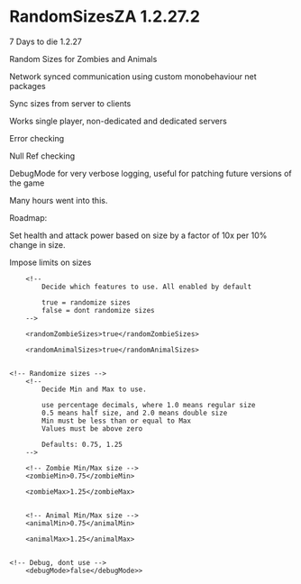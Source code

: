 # RandomSizesZA 1.2.27.2
 7 Days to die 1.2.27
 
 Random Sizes for Zombies and Animals
 
 Network synced communication using custom monobehaviour net packages
 
 Sync sizes from server to clients
 
 Works single player, non-dedicated and dedicated servers
 
 Error checking
 
 Null Ref checking
 
 DebugMode for very verbose logging, useful for patching future versions of the game

 Many hours went into this.



Roadmap:

 Set health and attack power based on size by a factor of 10x per 10% change in size.
 
 Impose limits on sizes

 
<!-- FEATURES -->
		<!-- 
			Decide which features to use. All enabled by default

			true = randomize sizes
			false = dont randomize sizes
		-->

		<randomZombieSizes>true</randomZombieSizes>

		<randomAnimalSizes>true</randomAnimalSizes>
		

	<!-- Randomize sizes -->
		<!-- 
			Decide Min and Max to use.

			use percentage decimals, where 1.0 means regular size
			0.5 means half size, and 2.0 means double size
			Min must be less than or equal to Max
			Values must be above zero
			
			Defaults: 0.75, 1.25
		-->

		<!-- Zombie Min/Max size -->
		<zombieMin>0.75</zombieMin>

		<zombieMax>1.25</zombieMax>


		<!-- Animal Min/Max size -->
		<animalMin>0.75</animalMin>

		<animalMax>1.25</animalMax>


	<!-- Debug, dont use -->
		<debugMode>false</debugMode>>
